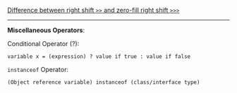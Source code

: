 [Difference between right shift `>>` and zero-fill right shift `>>>`](https://stackoverflow.com/questions/2811319/difference-between-and)

---

**Miscellaneous Operators**:

Conditional Operator (?):

```
variable x = (expression) ? value if true : value if false
```

`instanceof` Operator:

```
(Object reference variable) instanceof (class/interface type)
```
